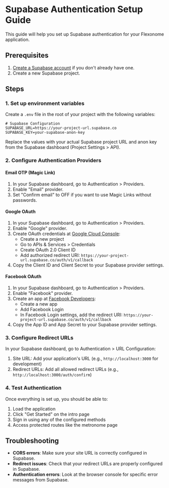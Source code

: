 # Supabase Authentication Setup Guide

This guide will help you set up Supabase authentication for your Flexonome application.

## Prerequisites

1. [Create a Supabase account](https://app.supabase.com/) if you don't already have one.
2. Create a new Supabase project.

## Steps

### 1. Set up environment variables

Create a `.env` file in the root of your project with the following variables:

```env
# Supabase Configuration
SUPABASE_URL=https://your-project-url.supabase.co
SUPABASE_KEY=your-supabase-anon-key
```

Replace the values with your actual Supabase project URL and anon key from the Supabase dashboard (Project Settings > API).

### 2. Configure Authentication Providers

#### Email OTP (Magic Link)

1. In your Supabase dashboard, go to Authentication > Providers.
2. Enable "Email" provider.
3. Set "Confirm email" to OFF if you want to use Magic Links without passwords.

#### Google OAuth

1. In your Supabase dashboard, go to Authentication > Providers.
2. Enable "Google" provider.
3. Create OAuth credentials at [Google Cloud Console](https://console.cloud.google.com/):
   - Create a new project
   - Go to APIs & Services > Credentials
   - Create OAuth 2.0 Client ID
   - Add authorized redirect URI: `https://your-project-url.supabase.co/auth/v1/callback`
4. Copy the Client ID and Client Secret to your Supabase provider settings.

#### Facebook OAuth

1. In your Supabase dashboard, go to Authentication > Providers.
2. Enable "Facebook" provider.
3. Create an app at [Facebook Developers](https://developers.facebook.com/):
   - Create a new app
   - Add Facebook Login
   - In Facebook Login settings, add the redirect URI: `https://your-project-url.supabase.co/auth/v1/callback`
4. Copy the App ID and App Secret to your Supabase provider settings.

### 3. Configure Redirect URLs

In your Supabase dashboard, go to Authentication > URL Configuration:

1. Site URL: Add your application's URL (e.g., `http://localhost:3000` for development)
2. Redirect URLs: Add all allowed redirect URLs (e.g., `http://localhost:3000/auth/confirm`)

### 4. Test Authentication

Once everything is set up, you should be able to:

1. Load the application
2. Click "Get Started" on the intro page
3. Sign in using any of the configured methods
4. Access protected routes like the metronome page

## Troubleshooting

- **CORS errors**: Make sure your site URL is correctly configured in Supabase.
- **Redirect issues**: Check that your redirect URLs are properly configured in Supabase.
- **Authentication errors**: Look at the browser console for specific error messages from Supabase. 